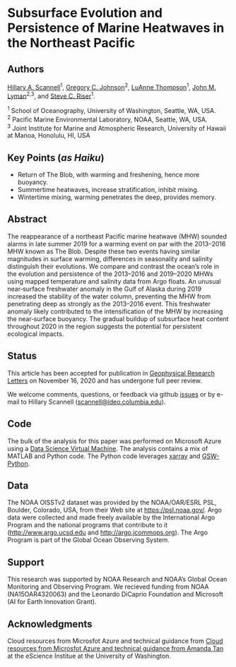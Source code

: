# Subsurface Evolution and Persistence of Marine Heatwaves in the Northeast Pacific


Authors
--------
[Hillary A. Scannell](https://www.hillaryscannell.com/)<sup>1</sup>, [Gregory C. Johnson](https://www.pmel.noaa.gov/scientist/dr-gregory-c-johnson)<sup>2</sup>, [LuAnne Thompson](https://www.ocean.washington.edu/home/LuAnne+Thompson)<sup>1</sup>, [John M. Lyman](https://www.pmel.noaa.gov/scientist/dr-john-m-lyman)<sup>2,3</sup>, and [Steve C. Riser](https://www.ocean.washington.edu/home/Stephen_Riser)<sup>1</sup>.

<sup>1</sup> School of Oceanography, University of Washington, Seattle, WA, USA. </br>
<sup>2</sup> Pacific Marine Environmental Laboratory, NOAA, Seattle, WA, USA. </br>
<sup>3</sup> Joint Institute for Marine and Atmospheric Research, University of Hawaii at Manoa, Honolulu, HI, USA


Key Points (<i>as Haiku</i>)
----------

- Return of The Blob, with warming and freshening, hence more buoyancy.
- Summertime heatwaves, increase stratification, inhibit mixing.
- Wintertime mixing, warming penetrates the deep, provides memory.

Abstract
--------
The reappearance of a northeast Pacific marine heatwave (MHW) sounded alarms in late summer 2019 for a warming event on par with the 2013–2016 MHW known as The Blob. Despite these two events having similar magnitudes in surface warming, differences in seasonality and salinity distinguish their evolutions. We compare and contrast the ocean’s role in the evolution and persistence of the 2013–2016 and 2019–2020 MHWs using mapped temperature and salinity data from Argo floats. An unusual near‐surface freshwater anomaly in the Gulf of Alaska during 2019 increased the stability of the water column, preventing the MHW from penetrating deep as strongly as the 2013–2016 event. This freshwater anomaly likely contributed to the intensification of the MHW by increasing the near‐surface buoyancy. The gradual buildup of subsurface heat content throughout 2020 in the region suggests the potential for persistent ecological impacts.

Status
----------
This article has been accepted for publication in <a href="https://agupubs.onlinelibrary.wiley.com/doi/10.1029/2020GL090548" target="_blank">Geophysical Research Letters</a> on November 16, 2020 and has undergone full peer review.

We welcome comments, questions, or feedback via github [issues](https://github.com/hscannell/subsurface-marine-heatwaves/issues) or by e-mail to Hillary Scannell (scannell@ldeo.columbia.edu).

Code
----
The bulk of the analysis for this paper was performed on Microsoft Azure using a <a href="https://azure.microsoft.com/en-us/services/virtual-machines/data-science-virtual-machines/" target="_blank">Data Science Virtual Machine</a>. The analysis contains a mix of MATLAB and Python code. The Python code leverages <a href="https://github.com/pydata/xarray" target="_blank">xarray</a> and <a href="https://github.com/TEOS-10/GSW-Python" target="_blank">GSW-Python</a>.

Data
------
The NOAA OISSTv2 dataset was provided by the NOAA/OAR/ESRL PSL, Boulder, Colorado, USA, from their Web site at https://psl.noaa.gov/. Argo data were collected and made freely available by the International Argo Program and the national programs that contribute to it (http://www.argo.ucsd.edu and http://argo.jcommops.org). The Argo Program is part of the Global Ocean Observing System.

Support
-------
This research was supported by NOAA Research and NOAA’s Global Ocean Monitoring and Observing Program. We recieved funding from NOAA (NA15OAR4320063) and the Leonardo DiCaprio Foundation and Microsoft (AI for Earth Innovation Grant).

Acknowledgments
----------------
Cloud resources from Microsfot Azure and technical guidance from <a href="https://github.com/pydata/xarray" target="_blank">Cloud resources from Microsfot Azure and technical guidance from <a href="https://escience.washington.edu/people/amanda-tan/" target="_blank">Amanda Tan</a> at the eScience Institue at the University of Washington. 



 
